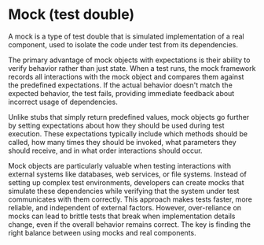 # Mock (test double)

A mock is a type of test double that is simulated implementation of a real component, used to isolate the code under test from its dependencies. 

The primary advantage of mock objects with expectations is their ability to verify behavior rather than just state. When a test runs, the mock framework records all interactions with the mock object and compares them against the predefined expectations. If the actual behavior doesn't match the expected behavior, the test fails, providing immediate feedback about incorrect usage of dependencies.

Unlike stubs that simply return predefined values, mock objects go further by setting expectations about how they should be used during test execution. These expectations typically include which methods should be called, how many times they should be invoked, what parameters they should receive, and in what order interactions should occur.

Mock objects are particularly valuable when testing interactions with external systems like databases, web services, or file systems. Instead of setting up complex test environments, developers can create mocks that simulate these dependencies while verifying that the system under test communicates with them correctly. This approach makes tests faster, more reliable, and independent of external factors. However, over-reliance on mocks can lead to brittle tests that break when implementation details change, even if the overall behavior remains correct. The key is finding the right balance between using mocks and real components.
